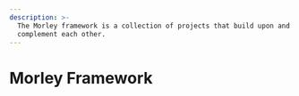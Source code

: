 ```yaml
---
description: >-
  The Morley framework is a collection of projects that build upon and
  complement each other.
---
```


# Morley Framework

